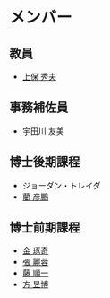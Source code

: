 # メンバー

## 教員

* [上保 秀夫](https://docs.joholab.com/hideo/v/ja/)

## 事務補佐員

* 宇田川 友美

## 博士後期課程

* ジョーダン・トレイダ
* [藺 彦鵬](https://docs.joholab.com/yanpeng/)

## 博士前期課程

* [金 琢奇](https://docs.joholab.com/zhuoqi/)
* [張 麗蓉](https://docs.joholab.com/reiyo/)
* [藤 順一](https://docs.joholab.com/junichi/)
* [方 昱博](https://docs.joholab.com/yubo/)

